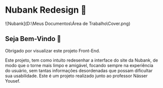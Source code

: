 # Nubank Redesign 💜

![Nubank](D:\Meus Documentos\Área de Trabalho\Cover.png)



## Seja Bem-Vindo 👋

Obrigado por visualizar este projeto Front-End.

Este projeto, tem como intuito redesenhar a interface do site da Nubank, de modo que o torne mais limpo e amigável, focando sempre na experiência do usuário, sem tantas informações desordenadas que possam dificultar sua usabilidade. Este é um projeto realizado junto ao professor Násser Yousef.
